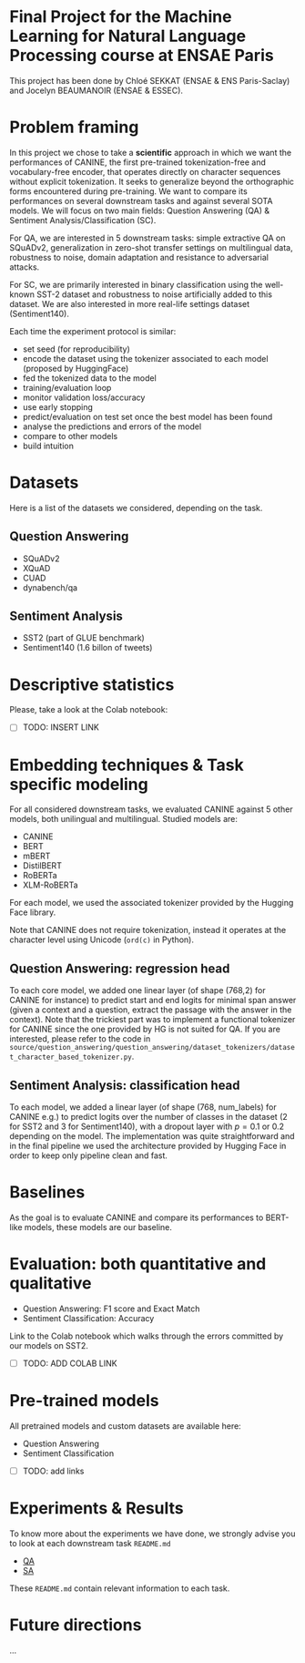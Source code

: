 # Final Project for the Machine Learning for Natural Language Processing course at ENSAE Paris

This project has been done by Chloé SEKKAT (ENSAE \& ENS Paris-Saclay) and Jocelyn BEAUMANOIR (ENSAE \& ESSEC).  

# Problem framing

In this project we chose to take a **scientific** approach in which we want the performances of CANINE, the first pre-trained 
tokenization-free and vocabulary-free encoder, that operates directly on character sequences without explicit tokenization.
It seeks to generalize beyond the orthographic forms encountered during pre-training. We want to compare its performances
on several downstream tasks and against several SOTA models. We will focus on two main fields: Question Answering (QA) \& 
Sentiment Analysis/Classification (SC). 

For QA, we are interested in 5 downstream tasks: simple extractive QA on SQuADv2, generalization in zero-shot transfer
settings on multilingual data, robustness to noise, domain adaptation and resistance to adversarial attacks.

For SC, we are primarily interested in binary classification using the well-known SST-2 dataset and robustness to noise 
artificially added to this dataset. We are also interested in more real-life settings dataset (Sentiment140).

Each time the experiment protocol is similar: 

- set seed (for reproducibility)
- encode the dataset using the tokenizer associated to each model (proposed by HuggingFace)
- fed the tokenized data to the model
- training/evaluation loop
- monitor validation loss/accuracy
- use early stopping
- predict/evaluation on test set once the best model has been found
- analyse the predictions and errors of the model
- compare to other models
- build intuition

# Datasets

Here is a list of the datasets we considered, depending on the task.

## Question Answering

- SQuADv2
- XQuAD
- CUAD
- dynabench/qa

## Sentiment Analysis

- SST2 (part of GLUE benchmark)
- Sentiment140 (1.6 billon of tweets)

# Descriptive statistics

Please, take a look at the Colab notebook: 

- [ ] TODO: INSERT LINK

# Embedding techniques \& Task specific modeling

For all considered downstream tasks, we evaluated CANINE against 5 other models, both unilingual and multilingual. Studied
models are:

- CANINE
- BERT
- mBERT
- DistilBERT
- RoBERTa
- XLM-RoBERTa

For each model, we used the associated tokenizer provided by the Hugging Face library. 

Note that CANINE does not require tokenization, instead it operates at the character level using Unicode (``ord(c)``
in Python).

## Question Answering: regression head

To each core model, we added one linear layer (of shape (768,2) for CANINE for instance) to predict start and end logits 
for minimal span answer (given a context and a question, extract the passage with the answer in the context). Note that
the trickiest part was to implement a functional tokenizer for CANINE since the one provided by HG is not suited for QA.
If you are interested, please refer to the code in ``source/question_answering/question_answering/dataset_tokenizers/dataset_character_based_tokenizer.py``.

## Sentiment Analysis: classification head

To each model, we added a linear layer (of shape (768, num_labels) for CANINE e.g.) to predict logits over the number of 
classes in the dataset (2 for SST2 and 3 for Sentiment140), with a dropout layer with $p=0.1$ or $0.2$ depending on the 
model. The implementation was quite straightforward and in the final pipeline we used the architecture provided by
Hugging Face in order to keep only pipeline clean and fast.

# Baselines

As the goal is to evaluate CANINE and compare its performances to BERT-like models, these models are our baseline.

# Evaluation: both quantitative and qualitative

- Question Answering: F1 score and Exact Match
- Sentiment Classification: Accuracy

Link to the Colab notebook which walks through the errors committed by our models on SST2.

- [ ] TODO: ADD COLAB LINK

# Pre-trained models

All pretrained models and custom datasets are available here:

- Question Answering
- Sentiment Classification 

- [ ] TODO: add links

# Experiments \& Results

To know more about the experiments we have done, we strongly advise you to look at each downstream task ``README.md``

- [QA](https://github.com/chloeskt/nlp_ensae/blob/main/source/question_answering/README.md)
- [SA](https://github.com/chloeskt/nlp_ensae/blob/main/source/sentiment_analysis/README.md)

These ``README.md`` contain relevant information to each task. 

# Future directions

...
